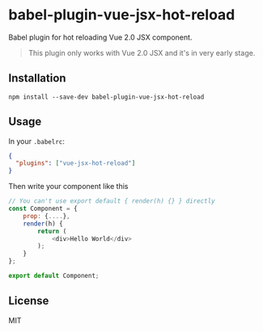 # babel-plugin-vue-jsx-hot-reload
Babel plugin for hot reloading Vue 2.0 JSX component.

> This plugin only works with Vue 2.0 JSX and it's in very early stage.

## Installation
```shell
npm install --save-dev babel-plugin-vue-jsx-hot-reload
```

## Usage
In your `.babelrc`:

``` json
{
  "plugins": ["vue-jsx-hot-reload"]
}
```

Then write your component like this
``` js
// You can't use export default { render(h) {} } directly
const Component = {
    prop: {....},
    render(h) {
        return (
            <div>Hello World</div>
        );
    }
};

export default Component;
```
## License
MIT
